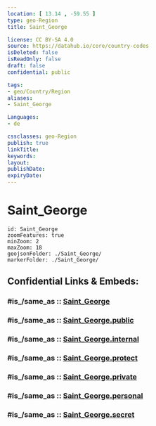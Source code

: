 ```yaml
---
location: [ 13.14 , -59.55 ] 
type: geo-Region
title: Saint_George

license: CC BY-SA 4.0
source: https://datahub.io/core/country-codes
isDeleted: false
isReadOnly: false
draft: false
confidential: public

tags:
- geo/Country/Region
aliases:
- Saint_George

Languages:
- de

cssclasses: geo-Region
publish: true
linkTitle: 
keywords: 
layout: 
publishDate: 
expiryDate: 
---
```


# Saint_George

```leaflet
id: Saint_George
zoomFeatures: true 
minZoom: 2 
maxZoom: 18
geojsonFolder: ./Saint_George/
markerFolder: ./Saint_George/
```


## Confidential Links & Embeds: 

### #is_/same_as :: [Saint_George](/_Standards/Earth/Continent/America~Caribbean/Barbados/Provinces~Barbados/Saint_George.md) 

### #is_/same_as :: [Saint_George.public](/_public/Earth/Continent/America~Caribbean/Barbados/Provinces~Barbados/Saint_George.public.md) 

### #is_/same_as :: [Saint_George.internal](/_internal/Earth/Continent/America~Caribbean/Barbados/Provinces~Barbados/Saint_George.internal.md) 

### #is_/same_as :: [Saint_George.protect](/_protect/Earth/Continent/America~Caribbean/Barbados/Provinces~Barbados/Saint_George.protect.md) 

### #is_/same_as :: [Saint_George.private](/_private/Earth/Continent/America~Caribbean/Barbados/Provinces~Barbados/Saint_George.private.md) 

### #is_/same_as :: [Saint_George.personal](/_personal/Earth/Continent/America~Caribbean/Barbados/Provinces~Barbados/Saint_George.personal.md) 

### #is_/same_as :: [Saint_George.secret](/_secret/Earth/Continent/America~Caribbean/Barbados/Provinces~Barbados/Saint_George.secret.md)

